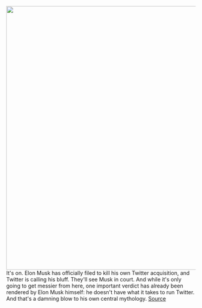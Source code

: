 <img src='https://cdn.vox-cdn.com/thumbor/JdvA1ZWSJjCDJK1wm1l5s2kckpo=/0x0:851x479/1200x800/filters:focal(358x172:494x308)/cdn.vox-cdn.com/uploads/chorus_image/image/71072967/elon-cyborg.0.0.1464844958.0.png' width='700px' /><br/>
It's on. Elon Musk has officially filed to kill his own Twitter acquisition, and Twitter is calling his bluff. They'll see Musk in court. And while it's only going to get messier from here, one important verdict has already been rendered by Elon Musk himself: he doesn't have what it takes to run Twitter. And that's a damning blow to his own central mythology.
<a href='https://www.theverge.com/2022/7/8/23201082/elon-musk-twitter-deal-is-over'> Source <a/>